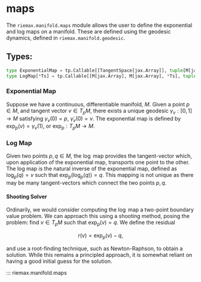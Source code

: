# maps

The `riemax.manifold.maps` module allows the user to define the exponential and log maps on a manifold. These are defined using the geodesic dynamics, defined in `riemax.manifold.geodesic`.

## Types:

```python
type ExponentialMap = tp.Callable[[TangentSpace[jax.Array]], tuple[M[jax.Array], TangentSpace[jax.Array]]]
type LogMap[*Ts] = tp.Callable[[M[jax.Array], M[jax.Array], *Ts], tuple[TangentSpace[jax.Array], bool]]
```


### Exponential Map

Suppose we have a continuous, differentiable manifold, $M$. Given a point $p \in M$, and tangent vector $v \in T_p M$, there exists a unique geodesic $\gamma_v : [0, 1] \rightarrow M$ satisfying $\gamma_v(0) = p$, $\dot{\gamma}_v(0) = v$. The exponential map is defined by $\exp_p(v) = \gamma_v(1)$, or $\exp_p : T_p M \rightarrow M$.

### Log Map

Given two points $p, q \in M$, the $\log$ map provides the tangent-vector which, upon application of the exponential map, transports one point to the other.  The log map is the natural inverse of the exponential map, defined as $\log_p(q) = v$ such that $\exp_p(\log_p(q)) = q$. This mapping is not unique as there may be many tangent-vectors which connect the two points $p, q$.

#### Shooting Solver

Ordinarily, we would consider computing the $\log$ map a two-point boundary value problem. We can approach this using a shooting method, posing the problem: find $v \in T_p M$ such that $\exp_p (v) = q$. We define the residual

$$
r(v) = \exp_p(v) - q,
$$

and use a root-finding technique, such as Newton-Raphson, to obtain a solution. While this remains a principled approach, it is somewhat reliant on having a good initial guess for the solution.


::: riemax.manifold.maps
